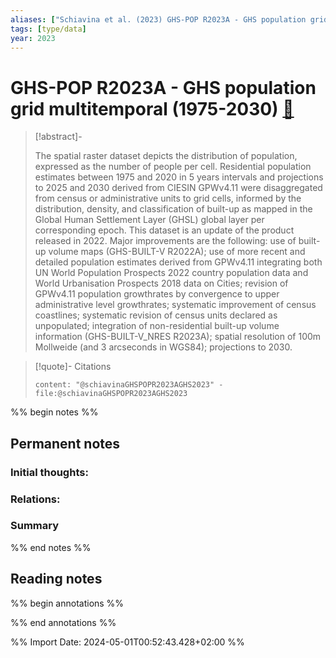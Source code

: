 ```yaml
---
aliases: ["Schiavina et al. (2023) GHS-POP R2023A - GHS population grid multitemporal (1975-2030)"]
tags: [type/data]
year: 2023
---
```

# GHS-POP R2023A - GHS population grid multitemporal (1975-2030) [📖](zotero://select/library/items/UWZPP53W)

> [!abstract]-
> 
> The spatial raster dataset depicts the distribution of population, expressed as the number of people per cell. Residential population estimates between 1975 and 2020 in 5 years intervals and projections to 2025 and 2030 derived from CIESIN GPWv4.11 were disaggregated from census or administrative units to grid cells, informed by the distribution, density, and classification of built-up as mapped in the Global Human Settlement Layer (GHSL) global layer per corresponding epoch. This dataset is an update of the product released in 2022. Major improvements are the following: use of built-up volume maps (GHS-BUILT-V R2022A); use of more recent and detailed population estimates derived from GPWv4.11 integrating both UN World Population Prospects 2022 country population data and World Urbanisation Prospects 2018 data on Cities; revision of GPWv4.11 population growthrates by convergence to upper administrative level growthrates; systematic improvement of census coastlines; systematic revision of census units declared as unpopulated; integration of non-residential built-up volume information (GHS-BUILT-V_NRES R2023A); spatial resolution of 100m Mollweide (and 3 arcseconds in WGS84); projections to 2030.
> 

> [!quote]- Citations
> 
> ```query
> content: "@schiavinaGHSPOPR2023AGHS2023" -file:@schiavinaGHSPOPR2023AGHS2023
> ```

%% begin notes %%
## Permanent notes
### Initial thoughts:


### Relations:


### Summary


%% end notes %%
## Reading notes
%% begin annotations %%

%% end annotations %%



%% Import Date: 2024-05-01T00:52:43.428+02:00 %%
